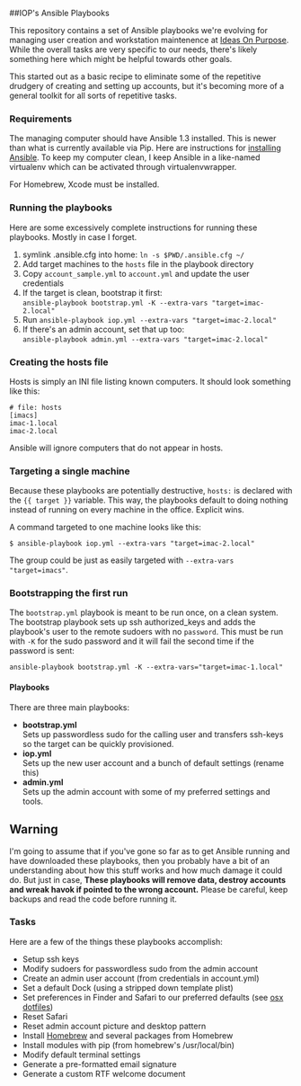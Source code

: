 ##IOP's Ansible Playbooks

This repository contains a set of Ansible playbooks we're evolving for managing user creation and workstation maintenence at [Ideas On Purpose][iop]. While the overall tasks are very specific to our needs, there's likely something here which might be helpful towards other goals. 

This started out as a basic recipe to eliminate some of the repetitive drudgery of creating and setting up accounts, but it's becoming more of a general toolkit for all sorts of repetitive tasks.

### Requirements

The managing computer should have Ansible 1.3 installed. This is newer than what is currently available via Pip. Here are instructions for [installing Ansible](http://www.ansibleworks.com/docs/gettingstarted.html#getting-ansible). To keep my computer clean, I keep Ansible in a like-named virtualenv which can be activated through virtualenvwrapper.

For Homebrew, Xcode must be installed. 

### Running the playbooks

Here are some excessively complete instructions for running these playbooks. Mostly in case I forget.

1. symlink .ansible.cfg into home: `ln -s $PWD/.ansible.cfg ~/`
2. Add target machines to the `hosts` file in the playbook directory
3. Copy `account_sample.yml` to `account.yml` and update the user credentials
4. If the target is clean, bootstrap it first:  
    `ansible-playbook bootstrap.yml -K --extra-vars "target=imac-2.local"`
5. Run `ansible-playbook iop.yml --extra-vars "target=imac-2.local"`
6. If there's an admin account, set that up too:  
    `ansible-playbook admin.yml --extra-vars "target=imac-2.local"`


### Creating the hosts file

Hosts is simply an INI file listing known computers. It should look something like this:

    # file: hosts
    [imacs]
    imac-1.local
    imac-2.local

Ansible will ignore computers that do not appear in hosts.

### Targeting a single machine 
Because these playbooks are potentially destructive, `hosts:` is declared with the `{{ target }}` variable. This way, the playbooks default to doing nothing instead of running on every machine in the office. Explicit wins. 

A command targeted to one machine looks like this:

    $ ansible-playbook iop.yml --extra-vars "target=imac-2.local"

The group could be just as easily targeted with `--extra-vars "target=imacs"`.

### Bootstrapping the first run

The `bootstrap.yml` playbook is meant to be run once, on a clean system. The bootstrap playbook sets up ssh authorized_keys and adds the playbook's user to the remote sudoers with no `password`. This must be run with `-K` for the sudo password and it will fail the second time if the password is sent:

    ansible-playbook bootstrap.yml -K --extra-vars="target=imac-1.local"


#### Playbooks
There are three main playbooks:

* **bootstrap.yml**  
    Sets up passwordless sudo for the calling user and transfers ssh-keys so the target can be quickly provisioned.
* **iop.yml**  
    Sets up the new user account and a bunch of default settings (rename this)
* **admin.yml**  
    Sets up the admin account with some of my preferred settings and tools.


## Warning
I'm going to assume that if you've gone so far as to get Ansible running and have downloaded these playbooks, then you probably have a bit of an understanding about how this stuff works and how much damage it could do. But just in case, **These playbooks will remove data, destroy accounts and wreak havok if pointed to the wrong account.** Please be careful, keep backups and read the code before running it.

### Tasks
Here are a few of the things these playbooks accomplish:

* Setup ssh keys
* Modify sudoers for passwordless sudo from the admin account
* Create an admin user account (from credentials in account.yml)
* Set a default Dock (using a stripped down template plist)
* Set preferences in Finder and Safari to our preferred defaults (see [osx dotfiles][dotfiles])
* Reset Safari
* Reset admin account picture and desktop pattern
* Install [Homebrew][] and several packages from Homebrew
* Install modules with pip (from homebrew's /usr/local/bin)
* Modify default terminal settings
* Generate a pre-formatted email signature
* Generate a custom RTF welcome document

[iop]: http://ideasonpurpose.com
[dotfiles]: https://github.com/mathiasbynens/dotfiles/blob/master/.osx
[homebrew]: http://brew.sh
